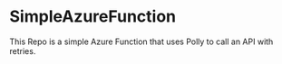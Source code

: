# SimpleAzureFunction
This Repo is a simple Azure Function that uses Polly to call an API with retries. 

